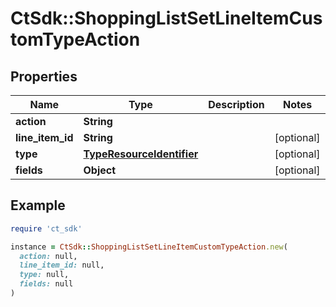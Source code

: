 # CtSdk::ShoppingListSetLineItemCustomTypeAction

## Properties

| Name | Type | Description | Notes |
| ---- | ---- | ----------- | ----- |
| **action** | **String** |  |  |
| **line_item_id** | **String** |  | [optional] |
| **type** | [**TypeResourceIdentifier**](TypeResourceIdentifier.md) |  | [optional] |
| **fields** | **Object** |  | [optional] |

## Example

```ruby
require 'ct_sdk'

instance = CtSdk::ShoppingListSetLineItemCustomTypeAction.new(
  action: null,
  line_item_id: null,
  type: null,
  fields: null
)
```

